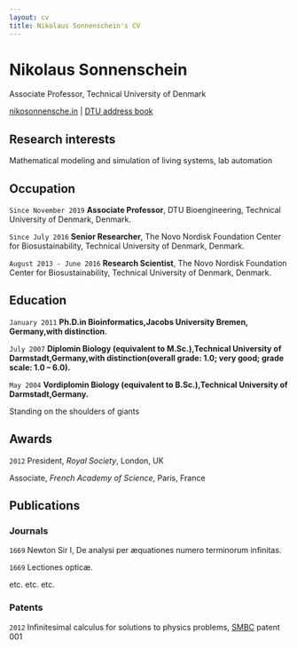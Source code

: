 ```yaml
---
layout: cv
title: Nikolaus Sonnenschein's CV
---
```

# Nikolaus Sonnenschein
Associate Professor, Technical University of Denmark

<div id="webaddress">
<a href="nikosonnensche.in">nikosonnensche.in</a>
| <a href="https://www.dtu.dk/english/service/phonebook/person?id=87972&tab=1">DTU address book</a>
</div>

## Research interests

Mathematical modeling and simulation of living systems, lab automation

## Occupation

`Since November 2019`
__Associate Professor__, DTU Bioengineering, Technical University of Denmark, Denmark.

`Since July 2016`
__Senior Researcher__, The Novo Nordisk Foundation Center for Biosustainability, Technical University of Denmark, Denmark.

`August 2013 - June 2016`
__Research Scientist__, The Novo Nordisk Foundation Center for Biosustainability, Technical University of Denmark, Denmark.


## Education

`January 2011`
__Ph.D.in Bioinformatics,Jacobs University Bremen, Germany,with distinction.__

`July 2007`
__Diplomin Biology (equivalent to M.Sc.),Technical University of Darmstadt,Germany,with distinction(overall grade: 1.0; very good; grade scale: 1.0 – 6.0).__

`May 2004`
__Vordiplomin Biology (equivalent to B.Sc.),Technical University of Darmstadt,Germany.__

Standing on the shoulders of giants



## Awards

`2012`
President, *Royal Society*, London, UK

Associate, *French Academy of Science*, Paris, France



## Publications

<!-- A list is also available [online](http://scholar.google.co.uk/citations?user=LTOTl0YAAAAJ) -->

### Journals

`1669`
Newton Sir I, De analysi per æquationes numero terminorum infinitas. 

`1669`
Lectiones opticæ.

etc. etc. etc.

### Patents

`2012`
Infinitesimal calculus for solutions to physics problems, [SMBC](http://www.techdirt.com/articles/20121011/09312820678/if-patents-had-been-around-time-newton.shtml) patent 001


<!-- ### Footer

Last updated: October 2019 -->



